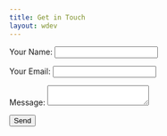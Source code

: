 ```yaml
---
title: Get in Touch
layout: wdev
---
```


<form name="contact" method="POST" netlify>
  <p>
    <label>Your Name: <input type="text" name="name" class="uk-input"></label>   
  </p>
  <p>
    <label>Your Email: <input type="email" name="email" class="uk-input"></label>
  </p>
  <p>
    <label>Message: <textarea name="message" class="uk-input"></textarea></label>
  </p>
  <p>
    <button type="submit" class="uk-button">Send</button>
  </p>
</form>